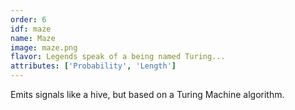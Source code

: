 ```yaml
---
order: 6
idf: maze
name: Maze
image: maze.png
flavor: Legends speak of a being named Turing...
attributes: ['Probability', 'Length']
---
```

Emits signals like a hive, but based on a Turing Machine algorithm.